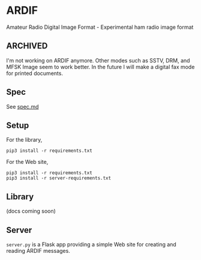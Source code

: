 # ARDIF
Amateur Radio Digital Image Format - Experimental ham radio image format

## ARCHIVED
I'm not working on ARDIF anymore. Other modes such as SSTV, DRM, and MFSK Image seem to work better.
In the future I will make a digital fax mode for printed documents.

## Spec
See [spec.md](spec.md)

## Setup
For the library,

    pip3 install -r requirements.txt

For the Web site,

    pip3 install -r requirements.txt
    pip3 install -r server-requirements.txt

## Library
(docs coming soon)

## Server
`server.py` is a Flask app providing a simple Web site for creating and
reading ARDIF messages.
